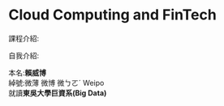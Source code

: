 # Cloud Computing and FinTech
課程介紹:

自我介紹:

本名:**賴威博** <br>
綽號:微薄 微博 微ㄅㄛˊ Weipo <br>
就讀**東吳大學巨資系(Big Data)** <br>


